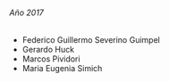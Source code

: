 ###### Año 2017

* Federico Guillermo Severino Guimpel
* Gerardo Huck
* Marcos Pividori
* Maria Eugenia Simich
